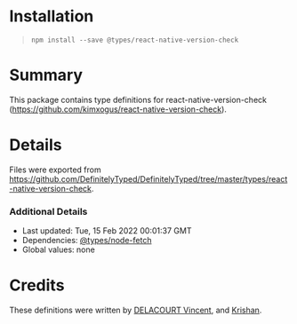 # Installation
> `npm install --save @types/react-native-version-check`

# Summary
This package contains type definitions for react-native-version-check (https://github.com/kimxogus/react-native-version-check).

# Details
Files were exported from https://github.com/DefinitelyTyped/DefinitelyTyped/tree/master/types/react-native-version-check.

### Additional Details
 * Last updated: Tue, 15 Feb 2022 00:01:37 GMT
 * Dependencies: [@types/node-fetch](https://npmjs.com/package/@types/node-fetch)
 * Global values: none

# Credits
These definitions were written by [DELACOURT Vincent](https://github.com/vdelacou), and [Krishan](https://github.com/KrishyV).
